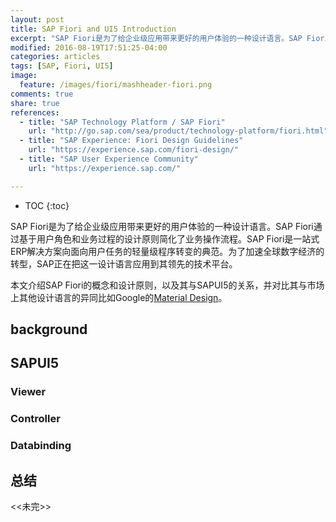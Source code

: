 ```yaml
---
layout: post
title: SAP Fiori and UI5 Introduction
excerpt: "SAP Fiori是为了给企业级应用带来更好的用户体验的一种设计语言。SAP Fiori通过基于用户角色和业务过程的设计原则简化了业务操作流程。SAP Fiori是一站式ERP解决方案向面向用户任务的轻量级程序转变的典范。为了加速全球数字经济的转型，SAP正在把这一设计语言应用到其领先的技术平台。本文介绍SAP Fiori的概念和设计原则，以及其与SAP UI5的关系，并对比其与市场上其他设计语言的异同比如Google的Material Design"
modified: 2016-08-19T17:51:25-04:00
categories: articles
tags: [SAP, Fiori, UI5]
image:
  feature: /images/fiori/mashheader-fiori.png
comments: true
share: true
references:
  - title: "SAP Technology Platform / SAP Fiori"
    url: "http://go.sap.com/sea/product/technology-platform/fiori.html"
  - title: "SAP Experience: Fiori Design Guidelines"
    url: "https://experience.sap.com/fiori-design/"
  - title: "SAP User Experience Community"
    url: "https://experience.sap.com/"

---
```


* TOC
{:toc}

SAP Fiori是为了给企业级应用带来更好的用户体验的一种设计语言。SAP Fiori通过基于用户角色和业务过程的设计原则简化了业务操作流程。SAP Fiori是一站式ERP解决方案向面向用户任务的轻量级程序转变的典范。为了加速全球数字经济的转型，SAP正在把这一设计语言应用到其领先的技术平台。

本文介绍SAP Fiori的概念和设计原则，以及其与SAPUI5的关系，并对比其与市场上其他设计语言的异同比如Google的[Material Design](https://material.google.com/)。

## background

## SAPUI5

### Viewer

### Controller

### Databinding

## 总结

&lt;&lt;未完&gt;&gt;
